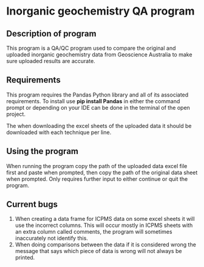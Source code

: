 # Inorganic geochemistry QA program

## Description of program
This program is a QA/QC program used to compare the original and uploaded inorganic geochemistry data from Geoscience Australia to make sure uploaded results are accurate. 

## Requirements
This program requires the Pandas Python library and all of its associated requirements.
To install use **pip install Pandas** in either the command prompt or depending on your IDE can be done in the terminal of the open project.

The when downloading the excel sheets of the uploaded data it should be downloaded with each technique per line.

## Using the program
When running the program copy the path of the uploaded data excel file first and paste when prompted, then copy the path of the original data sheet when prompted.
Only requires further input to either continue or quit the program.

## Current bugs
1. When creating a data frame for ICPMS data on some excel sheets it will use the incorrect columns.
   This will occur mostly in ICPMS sheets with an extra column called comments, the program will sometimes inaccurately not identify this.
2. When doing comparisons between the data if it is considered wrong the message that says which piece of data is wrong will not always be printed.


